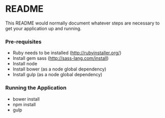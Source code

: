 # README #

This README would normally document whatever steps are necessary to get your application up and running.

### Pre-requisites ###
* Ruby needs to be installed (http://rubyinstaller.org/)
* Install gem sass (http://sass-lang.com/install)
* Install node
* Install bower (as a node global dependency)
* Install gulp (as a node global dependency)

### Running the Application ###

* bower install
* npm install
* gulp
